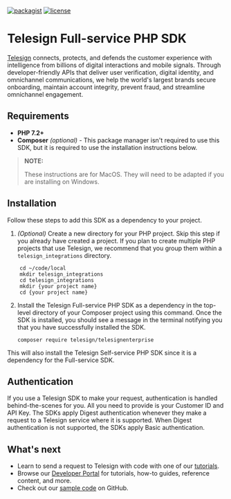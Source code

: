 [![packagist](https://img.shields.io/packagist/v/telesign/telesignenterprise.svg)](https://packagist.org/packages/telesign/telesignenterprise) [![license](https://img.shields.io/github/license/TeleSign/php_telesign_enterprise.svg)](https://github.com/TeleSign/php_telesign_enterprise/blob/master/LICENSE)

# Telesign Full-service PHP SDK

[Telesign](https://telesign.com) connects, protects, and defends the customer experience with intelligence from billions of digital interactions and mobile signals. Through developer-friendly APIs that deliver user verification, digital identity, and omnichannel communications, we help the world's largest brands secure onboarding, maintain account integrity, prevent fraud, and streamline omnichannel engagement.

## Requirements

* **PHP 7.2+**
* **Composer** *(optional)* - This package manager isn't required to use this SDK, but it is required to use the installation instructions below.

> **NOTE:**
> 
> These instructions are for MacOS. They will need to be adapted if you are installing on Windows.

## Installation

Follow these steps to add this SDK as a dependency to your project.

1. *(Optional)* Create a new directory for your PHP project. Skip this step if you already have created a project. If you plan to create multiple PHP projects that use Telesign, we recommend that you group them within a `telesign_integrations` directory.
```
    cd ~/code/local
    mkdir telesign_integrations
    cd telesign_integrations
    mkdir {your project name}
    cd {your project name}
```
2. Install the Telesign Full-service PHP SDK as a dependency in the top-level directory of your Composer project using this command. Once the SDK is installed, you should see a message in the terminal notifying you that you have successfully installed the SDK.

    `composer require telesign/telesignenterprise`

This will also install the Telesign Self-service PHP SDK since it is a dependency for the Full-service SDK. 

## Authentication

If you use a Telesign SDK to make your request, authentication is handled behind-the-scenes for you. All you need to provide is your Customer ID and API Key. The SDKs apply Digest authentication whenever they make a request to a Telesign service where it is supported. When Digest authentication is not supported, the SDKs apply Basic authentication.

## What's next

* Learn to send a request to Telesign with code with one of our [tutorials](https://developer.telesign.com/enterprise/docs/tutorials).  
* Browse our [Developer Portal](https://developer.telesign.com) for tutorials, how-to guides, reference content, and more.
* Check out our [sample code](https://github.com/TeleSign/sample_code) on GitHub.
